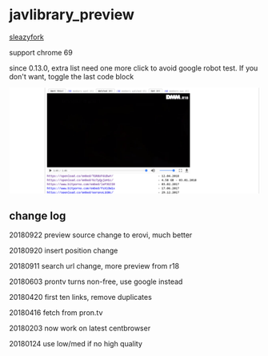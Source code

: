 # javlibrary_preview

[sleazyfork](https://sleazyfork.org/en/scripts/37122-javlibrary-preview)

support chrome 69

since 0.13.0, extra list need one more click to avoid google robot test. If you don't want, toggle the last code block 





![](https://raw.githubusercontent.com/tkkcc/jav_r18/master/include/DeepinScreenshot_select-area_20180416185657.png)

<!-- ## hint

### openload is fast with correct proxy setting

### download from openload 
  
  - use [script](https://greasyfork.org/en/scripts/40855-openload-video-info)

  - manually
    1. `F12` to open devtool
    2. switch to `Network`, click `Media`
    3. click on video timeline
    4. see the request    
![](https://raw.githubusercontent.com/tkkcc/jav_r18/master/include/DeepinScreenshot_select-area_20180416195235.png)
    5. click on request to see request url
![](https://raw.githubusercontent.com/tkkcc/jav_r18/master/include/DeepinScreenshot_select-area_20180416195357.png)
    6. copy and paste in download tool
    ![](https://raw.githubusercontent.com/tkkcc/jav_r18/master/include/DeepinScreenshot_select-area_20180416195836.png) -->

## change log

20180922 preview source change to erovi, much better 

20180920 insert position change

20180911 search url change, more preview from r18

20180603 prontv turns non-free, use google instead

20180420 first ten links, remove duplicates

20180416 fetch from pron.tv

20180203 now work on latest centbrowser

20180124 use low/med if no high quality